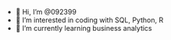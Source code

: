 - 👋 Hi, I’m @092399
- 👀 I’m interested in coding with SQL, Python, R
- 🌱 I’m currently learning business analytics 

<!---
092399/092399 is a ✨ special ✨ repository because its `README.md` (this file) appears on your GitHub profile.
You can click the Preview link to take a look at your changes.
--->
